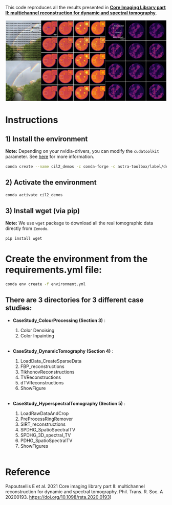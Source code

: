 This code reproduces all the results presented in [**Core Imaging Library part II: multichannel reconstruction
for dynamic and spectral tomography**](https://doi.org/10.1098/rsta.2020.0193).

![](images.png)

# Instructions

## 1) **Install the environment**

**Note:** Depending on your nvidia-drivers, you can modify the `cudatoolkit` parameter. See [here](https://docs.nvidia.com/deploy/cuda-compatibility/index.html) for more information.

```bash
conda create --name cil2_demos -c conda-forge -c astra-toolbox/label/dev -c ccpi cil cil-astra ccpi-regulariser nb_conda_kernels jupyterlab scikit-image cudatoolkit=_._
```      

## 2) **Activate the environment**

```bash
conda activate cil2_demos
```

## 3) **Install wget (via pip)**

**Note:** We use `wget` package to download all the real tomographic data directly from `Zenodo`.

```bash
pip install wget
```

# **Create the environment from the requirements.yml file:**

```bash
conda env create -f environment.yml
```

## There are 3 directories for 3 different case studies:

- **CaseStudy_ColourProcessing (Section 3)** :
    
    1. Color Denoising
    1. Color Inpainting
    <br></br>
        
- **CaseStudy_DynamicTomography (Section 4)** :   

    1. LoadData_CreateSparseData
    1. FBP_reconstructions
    1. TikhonovReconstructions
    1. TVReconstructions
    1. dTVReconstructions
    1. ShowFigure
    <br></br>
    
- **CaseStudy_HyperspectralTomography (Section 5)** :

    1. LoadRawDataAndCrop
    1. PreProcessRingRemover
    1. SIRT_reconstructions
    1. SPDHG_SpatioSpectralTV
    1. SPDHG_3D_spectral_TV
    1. PDHG_SpatioSpectralTV
    1. ShowFigures
    <br></br>
    
# Reference
    
Papoutsellis E et al. 2021 Core imaging library part II: multichannel reconstruction for dynamic and spectral tomography. Phil. Trans. R. Soc. A 20200193.           https://doi.org/10.1098/rsta.2020.0193)

